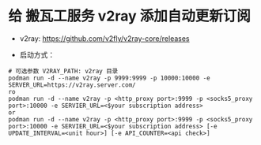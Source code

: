 # 给 搬瓦工服务 v2ray 添加自动更新订阅

- v2ray: https://github.com/v2fly/v2ray-core/releases

- 启动方式：

```shell
# 可选参数 V2RAY_PATH: v2ray 目录
podman run -d --name v2ray -p 9999:9999 -p 10000:10000 -e SERVER_URL=https://v2ray.server.com/
ro
podman run -d --name v2ray -p <http_proxy port>:9999 -p <socks5_proxy port>:10000 -e SERVIER_URL=<$your subscription address>
or
podman run -d --name v2ray -p <http_proxy port>:9999 -p <socks5_proxy port>:10000 -e SERVIER_URL=<$your subscription address> [-e UPDATE_INTERVAL=<unit hour>] [-e API_COUNTER=<api check>]
```

